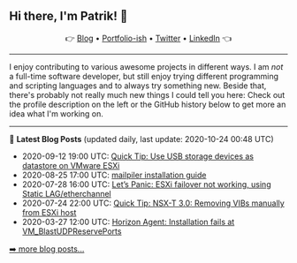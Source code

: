 ## Hi there, I'm Patrik! 👋

<p align="center">
    👉
    <a href="https://patrik.kernstock.net">Blog</a> •
    <a href="https://patrik.kernstock.io">Portfolio-ish</a> •
    <a href="https://twitter.com/Patschi95">Twitter</a> •
    <a href="https://www.linkedin.com/in/pkernstock/">LinkedIn</a>
    👈
</p> 

---

I enjoy contributing to various awesome projects in different ways. I am *not* a full-time software developer, but still enjoy trying different programming and scripting languages and to always try something new. Beside that, there's probably not really much new things I could tell you here: Check out the profile description on the left or the GitHub history below to get more an idea what I'm working on.

---

📕 **Latest Blog Posts** (updated daily, last update: 2020-10-24 00:48 UTC)
- 2020-09-12 19:00 UTC: <a href="https://patrik.kernstock.net/2020/09/quick-tip-use-usb-storage-devices-as-datastore/" target="_blank">Quick Tip: Use USB storage devices as datastore on VMware ESXi</a>
- 2020-08-25 17:00 UTC: <a href="https://patrik.kernstock.net/2020/08/mailpiler-installation-guide/" target="_blank">mailpiler installation guide</a>
- 2020-07-28 16:00 UTC: <a href="https://patrik.kernstock.net/2020/07/lets-panic-esxi-failover-not-working-using-static-lag-etherchannel/" target="_blank">Let’s Panic: ESXi failover not working, using Static LAG/etherchannel</a>
- 2020-07-24 22:00 UTC: <a href="https://patrik.kernstock.net/2020/07/quick-tip-nsx-t-3-0-removing-vibs-manually-from-esxi-host/" target="_blank">Quick Tip: NSX-T 3.0: Removing VIBs manually from ESXi host</a>
- 2020-03-27 12:00 UTC: <a href="https://patrik.kernstock.net/2020/03/horizon-agent-installation-fails-at-vm_blastudpreserveports/" target="_blank">Horizon Agent: Installation fails at VM_BlastUDPReservePorts</a>

[➡️ more blog posts...](https://patrik.kernstock.net)
